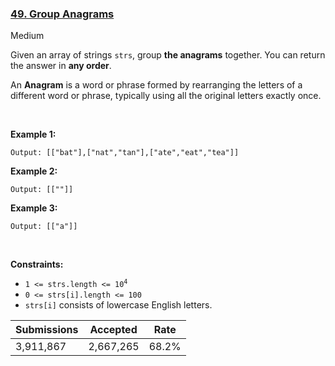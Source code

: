 ### [49. Group Anagrams](https://leetcode.com/problems/group-anagrams/description/?envType=daily-question&envId=2024-02-06)

Medium

Given an array of strings `` strs ``, group __the anagrams__ together. You can return the answer in __any order__.

An __Anagram__ is a word or phrase formed by rearranging the letters of a different word or phrase, typically using all the original letters exactly once.

 

<strong class="example">Example 1:</strong>

```Input: strs = ["eat","tea","tan","ate","nat","bat"]
Output: [["bat"],["nat","tan"],["ate","eat","tea"]]
```

<strong class="example">Example 2:</strong>

```Input: strs = [""]
Output: [[""]]
```

<strong class="example">Example 3:</strong>

```Input: strs = ["a"]
Output: [["a"]]
```

 

__Constraints:__

*   <code>1 <= strs.length <= 10<sup>4</sup></code>
*   `` 0 <= strs[i].length <= 100 ``
*   `` strs[i] `` consists of lowercase English letters.

| Submissions    | Accepted     | Rate   |
| -------------- | ------------ | ------ |
| 3,911,867 | 2,667,265 | 68.2% |